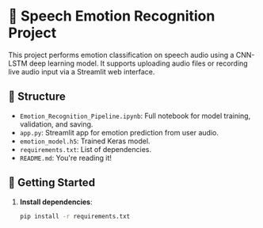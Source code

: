 # 🎵 Speech Emotion Recognition Project

This project performs emotion classification on speech audio using a CNN-LSTM deep learning model. It supports uploading audio files or recording live audio input via a Streamlit web interface.

## 📁 Structure

- `Emotion_Recognition_Pipeline.ipynb`: Full notebook for model training, validation, and saving.
- `app.py`: Streamlit app for emotion prediction from user audio.
- `emotion_model.h5`: Trained Keras model.
- `requirements.txt`: List of dependencies.
- `README.md`: You're reading it!

## 🚀 Getting Started

1. **Install dependencies**:
   ```bash
   pip install -r requirements.txt
